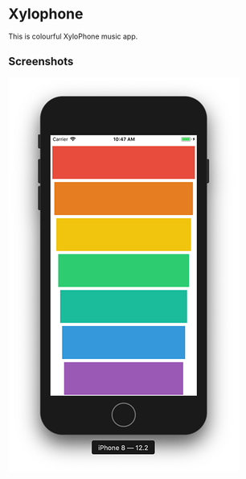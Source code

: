 
# Xylophone

This is colourful XyloPhone music app.

## Screenshots

![IPhone8](https://github.com/kazakovaNetIOS/Xylophone/blob/master/screenshots/IPhone8.png)
